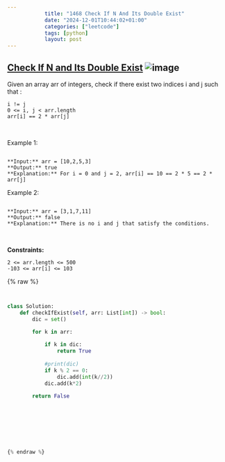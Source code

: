 ```yaml
---
            title: "1468 Check If N And Its Double Exist"
            date: "2024-12-01T10:44:02+01:00"
            categories: ["leetcode"]
            tags: [python]
            layout: post
---
```

            
## [Check If N and Its Double Exist](https://leetcode.com/problems/check-if-n-and-its-double-exist) ![image](https://img.shields.io/badge/Difficulty-Easy-brightgreen)

Given an array arr of integers, check if there exist two indices i and j such that :

	i != j
	0 <= i, j < arr.length
	arr[i] == 2 * arr[j]

 

Example 1:

```

**Input:** arr = [10,2,5,3]
**Output:** true
**Explanation:** For i = 0 and j = 2, arr[i] == 10 == 2 * 5 == 2 * arr[j]

```

Example 2:

```

**Input:** arr = [3,1,7,11]
**Output:** false
**Explanation:** There is no i and j that satisfy the conditions.

```

 

**Constraints:**

	2 <= arr.length <= 500
	-103 <= arr[i] <= 103

{% raw %}


````python


class Solution:
    def checkIfExist(self, arr: List[int]) -> bool:
        dic = set()

        for k in arr:
            
            if k in dic:
                return True
            
            #print(dic)
            if k % 2 == 0: 
                dic.add(int(k//2))
            dic.add(k*2)
        
        return False



            

        


{% endraw %}
